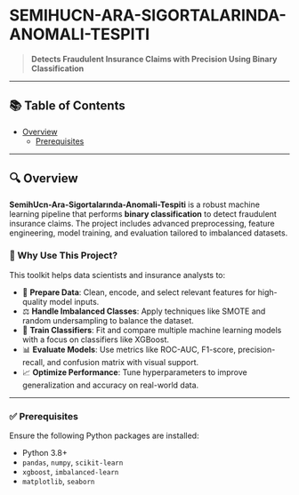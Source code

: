 # SEMIHUCN-ARA-SIGORTALARINDA-ANOMALI-TESPITI

> **Detects Fraudulent Insurance Claims with Precision Using Binary Classification**  


---

## 📚 Table of Contents

- [Overview](#overview)
  - [Prerequisites](#prerequisites)

---

## 🔍 Overview

**SemihUcn-Ara-Sigortalarında-Anomali-Tespiti** is a robust machine learning pipeline that performs **binary classification** to detect fraudulent insurance claims. The project includes advanced preprocessing, feature engineering, model training, and evaluation tailored to imbalanced datasets.

### 🎯 Why Use This Project?

This toolkit helps data scientists and insurance analysts to:

- 🧹 **Prepare Data**: Clean, encode, and select relevant features for high-quality model inputs.
- ⚖️ **Handle Imbalanced Classes**: Apply techniques like SMOTE and random undersampling to balance the dataset.
- 🧠 **Train Classifiers**: Fit and compare multiple machine learning models with a focus on classifiers like XGBoost.
- 📊 **Evaluate Models**: Use metrics like ROC-AUC, F1-score, precision-recall, and confusion matrix with visual support.
- 📈 **Optimize Performance**: Tune hyperparameters to improve generalization and accuracy on real-world data.

---

### ✅ Prerequisites
Ensure the following Python packages are installed:

- Python 3.8+
- `pandas`, `numpy`, `scikit-learn`
- `xgboost`, `imbalanced-learn`
- `matplotlib`, `seaborn`

